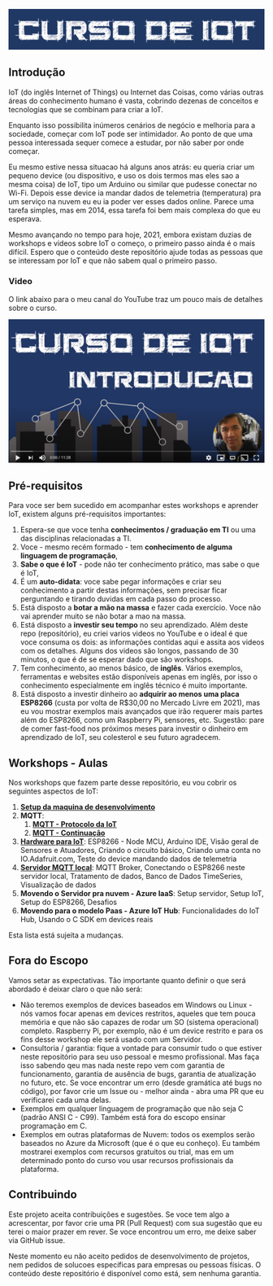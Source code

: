 ![curso](Imagens/banner.png)

## Introdução 
IoT (do inglês Internet of Things) ou Internet das Coisas, como várias outras áreas do conhecimento humano é vasta, cobrindo dezenas de conceitos e tecnologias que se combinam para criar a IoT.

Enquanto isso possibilita inúmeros cenários de negócio e melhoria para a sociedade, começar com IoT pode ser  intimidador. Ao ponto de que uma pessoa interessada sequer comece a estudar, por não saber por onde começar. 

Eu mesmo estive nessa situacao há alguns anos atrás: eu queria criar um pequeno device (ou dispositivo, e uso os dois termos mas eles sao a mesma coisa) de IoT, tipo um Arduino ou similar que pudesse conectar no Wi-Fi. Depois esse device ia mandar dados de telemetria (temperatura) pra um serviço na nuvem eu eu ia poder ver esses dados online. Parece uma tarefa simples, mas em 2014, essa tarefa foi bem mais complexa do que eu esperava. 

Mesmo avançando no tempo para hoje, 2021, embora existam duzias de workshops e videos sobre IoT o começo, o primeiro passo ainda é o mais difícil. Espero que o conteúdo deste repositório ajude todas as pessoas que se interessam por IoT e que não sabem qual o primeiro passo.

### Video

O link abaixo para o meu canal do YouTube traz um pouco mais de detalhes sobre o curso.

[![Setup](Imagens/intro.png)](https://youtu.be/ItrVKlmpxF0)

## Pré-requisitos

Para voce ser bem sucedido em acompanhar estes workshops e aprender IoT, existem alguns pré-requisitos importantes:

1. Espera-se que voce tenha **conhecimentos / graduação em TI** ou uma das disciplinas relacionadas a TI.
2. Voce - mesmo recém formado - tem **conhecimento de alguma linguagem de programação**,
3. **Sabe o que é IoT** - pode não ter conhecimento prático, mas sabe o que é IoT,
4. É um **auto-didata**: voce sabe pegar informações e criar seu conhecimento a partir destas informações, sem precisar ficar perguntando e tirando duvidas em cada passo do processo. 
5. Está disposto a **botar a mão na massa** e fazer cada exercício. Voce não vai aprender muito se não botar a mao na massa.
6. Está disposto a **investir seu tempo** no seu aprendizado. Além deste repo (repositório), eu criei varios videos no YouTube e o ideal é que voce consuma os dois: as informações contidas aqui e assita aos videos com os detalhes. Alguns dos videos são longos, passando de 30 minutos, o que é de se esperar dado que são workshops.
7. Tem conhecimento, ao menos básico, de **inglês**. Vários exemplos, ferramentas e websites estão disponíveis apenas em inglês, por isso o conhecimento especialmente em inglês técnico é muito importante.
8. Está disposto a investir dinheiro ao **adquirir ao menos uma placa ESP8266** (custa por volta de R$30,00 no Mercado Livre em 2021), mas eu vou mostrar exemplos mais avançados que irão requerer mais partes além do ESP8266, como um Raspberry Pi, sensores, etc. Sugestão: pare de comer fast-food nos próximos meses para investir o dinheiro em aprendizado de IoT, seu colesterol e seu futuro agradecem.

## Workshops - Aulas

Nos workshops que fazem parte desse repositório, eu vou cobrir os seguintes aspectos de IoT:

1. [**Setup da maquina de desenvolvimento**](setup.md)
2. **MQTT**:
    1. [**MQTT - Protocolo da IoT**](mqtt.md)
    1. [**MQTT - Continuação**](mqtt2.md)
3. [**Hardware para IoT**](devices.md): ESP8266 - Node MCU, Arduino IDE, Visão geral de Sensores e Atuadores, Criando o circuito básico, Criando uma conta no IO.Adafruit.com, Teste do device mandando dados de telemetria
4. [**Servidor MQTT local**](local.md): MQTT Broker, Conectando o ESP8266 neste servidor local, Tratamento de dados, Banco de Dados TimeSeries, Visualização de dados
5. **Movendo o Servidor pra nuvem - Azure IaaS**: Setup servidor, Setup IoT, Setup do ESP8266, Desafios
6. **Movendo para o modelo Paas - Azure IoT Hub**: Funcionalidades do IoT Hub, Usando o C SDK em devices reais

Esta lista está sujeita a mudanças.

## Fora do Escopo

Vamos setar as expectativas. Tão importante quanto definir o que será abordado é deixar claro o que não será:

- Não teremos exemplos de devices baseados em Windows ou Linux - nós vamos focar apenas em devices restritos, aqueles que tem pouca memória e que não são capazes de rodar um SO (sistema operacional) completo. Raspberry Pi, por exemplo, não é um device restrito e para os fins desse workshop ele será usado com um Servidor.
- Consultoria / garantia: fique a vontade para consumir tudo o que estiver neste repositório para seu uso pessoal e mesmo profissional. Mas faça isso sabendo qeu mas nada neste repo vem com garantia de funcionamento, garantia de ausência de bugs, garantia de atualização no futuro, etc. Se voce encontrar um erro (desde gramática até bugs no código), por favor crie um Issue ou - melhor ainda - abra uma PR que eu verificarei cada uma delas.
- Exemplos em qualquer linguagem de programação que não seja C (padrão ANSI C - C99). Também está fora do escopo ensinar programação em C.
- Exemplos em outras plataformas de Nuvem: todos os exemplos serão baseados no Azure da Microsoft (que é o que eu conheço). Eu também mostrarei exemplos com recursos gratuitos ou trial, mas em um determinado ponto do curso vou usar recursos profissionais da plataforma.

## Contribuindo

Este projeto aceita contribuições e sugestões. Se voce tem algo a acrescentar, por favor crie uma PR (Pull Request) com sua sugestão que eu terei o maior prazer em rever. Se voce encontrou um erro, me deixe saber via GitHub issue.

Neste momento eu não aceito pedidos de desenvolvimento de projetos, nem pedidos de solucoes específicas para empresas ou pessoas físicas. O conteúdo deste repositório é disponível como está, sem nenhuma garantia.
